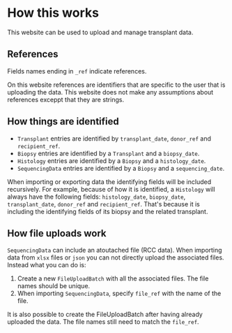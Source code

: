 # How this works

This website can be used to upload and manage transplant data.

## References

Fields names ending in `_ref` indicate references.

On this website references are identifiers that are specific to the user
that is uploading the data. This website does not make any assumptions
about references exceppt that they are strings.

## How things are identified

- `Transplant` entries are identified by `transplant_date`, `donor_ref` and `recipient_ref`.
- `Biopsy` entries are identified by a `Transplant` and a `biopsy_date`.
- `Histology` entries are identified by a `Biopsy` and a `histology_date`.
- `SequencingData` entries are identified by a `Biopsy` and a `sequencing_date`.

When importing or exporting data the identifying fields will be
included recursively. For example, because of how it is identified, a
`Histology` will always have the following fields: `histology_date`,
`biopsy_date`, `transplant_date`, `donor_ref` and `recipient_ref`.
That's because it is including the identifying fields of its biopsy
and the related transplant.

## How file uploads work


`SequencingData` can include an atoutached file (RCC data). When
importing data from `xlsx` files or `json` you can not directly upload
the associated files. Instead what you can do is:

  1. Create a new `FileUploadBatch` with all the associated files. The
     file names should be unique.
  2. When importing `SequencingData`, specify `file_ref` with the name
     of the file.

It is also possible to create the FileUploadBatch after having already
uploaded the data. The file names still need to match the `file_ref`.
